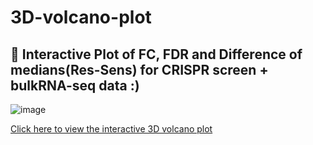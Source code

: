 # 3D-volcano-plot

## 🔬 Interactive Plot of FC, FDR and Difference of medians(Res-Sens) for CRISPR screen + bulkRNA-seq data :)
![image](https://github.com/user-attachments/assets/941c2c99-57fb-4056-821e-e64ca63fdf9c)

[Click here to view the interactive 3D volcano plot](https://saravakk.github.io/3D-volcano-plot/3D_volcano_plot.html)



